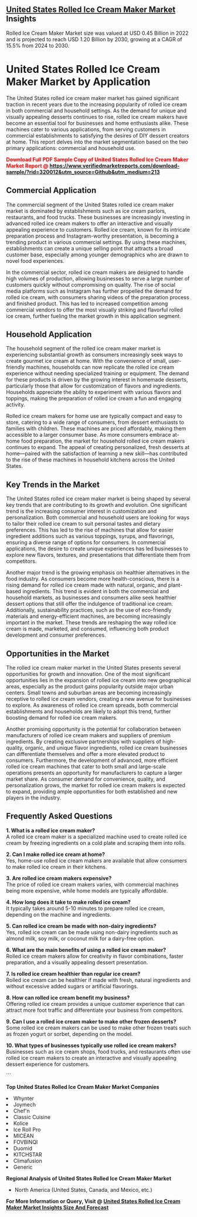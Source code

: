 <h2><a href="https://www.verifiedmarketreports.com/download-sample/?rid=320012&amp;utm_source=Github&amp;utm_medium=213" target="_blank">United States Rolled Ice Cream Maker Market</a> Insights</h2><p>Rolled Ice Cream Maker Market size was valued at USD 0.45 Billion in 2022 and is projected to reach USD 1.20 Billion by 2030, growing at a CAGR of 15.5% from 2024 to 2030.</p><p><h1>United States Rolled Ice Cream Maker Market by Application</h1><p>The United States rolled ice cream maker market has gained significant traction in recent years due to the increasing popularity of rolled ice cream in both commercial and household settings. As the demand for unique and visually appealing desserts continues to rise, rolled ice cream makers have become an essential tool for businesses and home enthusiasts alike. These machines cater to various applications, from serving customers in commercial establishments to satisfying the desires of DIY dessert creators at home. This report delves into the market segmentation based on the two primary applications: commercial and household use.</p><p><b><p><span class=""><span style="color: #ff0000;"><strong>Download Full PDF Sample Copy of United States Rolled Ice Cream Maker Market Report</strong> @ </span><a href="https://www.verifiedmarketreports.com/download-sample/?rid=320012&amp;utm_source=Github&amp;utm_medium=213" target="_blank">https://www.verifiedmarketreports.com/download-sample/?rid=320012&amp;utm_source=Github&amp;utm_medium=213</a></span></p></b></p><h2>Commercial Application</h2><p>The commercial segment of the United States rolled ice cream maker market is dominated by establishments such as ice cream parlors, restaurants, and food trucks. These businesses are increasingly investing in advanced rolled ice cream makers to offer an interactive and visually appealing experience to customers. Rolled ice cream, known for its intricate preparation process and Instagram-worthy presentation, is becoming a trending product in various commercial settings. By using these machines, establishments can create a unique selling point that attracts a broad customer base, especially among younger demographics who are drawn to novel food experiences.</p><p>In the commercial sector, rolled ice cream makers are designed to handle high volumes of production, allowing businesses to serve a large number of customers quickly without compromising on quality. The rise of social media platforms such as Instagram has further propelled the demand for rolled ice cream, with consumers sharing videos of the preparation process and finished product. This has led to increased competition among commercial vendors to offer the most visually striking and flavorful rolled ice cream, further fueling the market growth in this application segment.</p><h2>Household Application</h2><p>The household segment of the rolled ice cream maker market is experiencing substantial growth as consumers increasingly seek ways to create gourmet ice cream at home. With the convenience of small, user-friendly machines, households can now replicate the rolled ice cream experience without needing specialized training or equipment. The demand for these products is driven by the growing interest in homemade desserts, particularly those that allow for customization of flavors and ingredients. Households appreciate the ability to experiment with various flavors and toppings, making the preparation of rolled ice cream a fun and engaging activity.</p><p>Rolled ice cream makers for home use are typically compact and easy to store, catering to a wide range of consumers, from dessert enthusiasts to families with children. These machines are priced affordably, making them accessible to a larger consumer base. As more consumers embrace at-home food preparation, the market for household rolled ice cream makers continues to expand. The appeal of creating personalized, fresh desserts at home—paired with the satisfaction of learning a new skill—has contributed to the rise of these machines in household kitchens across the United States.</p><h2>Key Trends in the Market</h2><p>The United States rolled ice cream maker market is being shaped by several key trends that are contributing to its growth and evolution. One significant trend is the increasing consumer interest in customization and personalization. Both commercial and household users are looking for ways to tailor their rolled ice cream to suit personal tastes and dietary preferences. This has led to the rise of machines that allow for easier ingredient additions such as various toppings, syrups, and flavorings, ensuring a diverse range of options for consumers. In commercial applications, the desire to create unique experiences has led businesses to explore new flavors, textures, and presentations that differentiate them from competitors.</p><p>Another major trend is the growing emphasis on healthier alternatives in the food industry. As consumers become more health-conscious, there is a rising demand for rolled ice cream made with natural, organic, and plant-based ingredients. This trend is evident in both the commercial and household markets, as businesses and consumers alike seek healthier dessert options that still offer the indulgence of traditional ice cream. Additionally, sustainability practices, such as the use of eco-friendly materials and energy-efficient machines, are becoming increasingly important in the market. These trends are reshaping the way rolled ice cream is made, marketed, and consumed, influencing both product development and consumer preferences.</p><h2>Opportunities in the Market</h2><p>The rolled ice cream maker market in the United States presents several opportunities for growth and innovation. One of the most significant opportunities lies in the expansion of rolled ice cream into new geographical areas, especially as the product gains popularity outside major urban centers. Small towns and suburban areas are becoming increasingly receptive to rolled ice cream vendors, creating a new avenue for businesses to explore. As awareness of rolled ice cream spreads, both commercial establishments and households are likely to adopt this trend, further boosting demand for rolled ice cream makers.</p><p>Another promising opportunity is the potential for collaboration between manufacturers of rolled ice cream makers and suppliers of premium ingredients. By creating exclusive partnerships with suppliers of high-quality, organic, and unique flavor ingredients, rolled ice cream businesses can differentiate themselves and offer a more elevated product to consumers. Furthermore, the development of advanced, more efficient rolled ice cream machines that cater to both small and large-scale operations presents an opportunity for manufacturers to capture a larger market share. As consumer demand for convenience, quality, and personalization grows, the market for rolled ice cream makers is expected to expand, providing ample opportunities for both established and new players in the industry.</p><h2>Frequently Asked Questions</h2><p><b>1. What is a rolled ice cream maker?</b><br> A rolled ice cream maker is a specialized machine used to create rolled ice cream by freezing ingredients on a cold plate and scraping them into rolls.</p><p><b>2. Can I make rolled ice cream at home?</b><br> Yes, home-use rolled ice cream makers are available that allow consumers to make rolled ice cream in their kitchens.</p><p><b>3. Are rolled ice cream makers expensive?</b><br> The price of rolled ice cream makers varies, with commercial machines being more expensive, while home models are typically affordable.</p><p><b>4. How long does it take to make rolled ice cream?</b><br> It typically takes around 5-10 minutes to prepare rolled ice cream, depending on the machine and ingredients.</p><p><b>5. Can rolled ice cream be made with non-dairy ingredients?</b><br> Yes, rolled ice cream can be made using non-dairy ingredients such as almond milk, soy milk, or coconut milk for a dairy-free option.</p><p><b>6. What are the main benefits of using a rolled ice cream maker?</b><br> Rolled ice cream makers allow for creativity in flavor combinations, faster preparation, and a visually appealing dessert presentation.</p><p><b>7. Is rolled ice cream healthier than regular ice cream?</b><br> Rolled ice cream can be healthier if made with fresh, natural ingredients and without excessive added sugars or artificial flavorings.</p><p><b>8. How can rolled ice cream benefit my business?</b><br> Offering rolled ice cream provides a unique customer experience that can attract more foot traffic and differentiate your business from competitors.</p><p><b>9. Can I use a rolled ice cream maker to make other frozen desserts?</b><br> Some rolled ice cream makers can be used to make other frozen treats such as frozen yogurt or sorbet, depending on the model.</p><p><b>10. What types of businesses typically use rolled ice cream makers?</b><br> Businesses such as ice cream shops, food trucks, and restaurants often use rolled ice cream makers to create an interactive and visually appealing dessert experience for customers.</p>```</p><p><strong>Top United States Rolled Ice Cream Maker Market Companies</strong></p><div data-test-id=""><p><li>Whynter</li><li> Joymech</li><li> Chef'n</li><li> Classic Cuisine</li><li> Kolice</li><li> Ice Roll Pro</li><li> MICEAN</li><li> FOVBINQI</li><li> Duomid</li><li> KITCHSTAR</li><li> Climafusion</li><li> Generic</li></p><div><strong>Regional Analysis of&nbsp;United States Rolled Ice Cream Maker Market</strong></div><ul><li dir="ltr"><p dir="ltr">North America&nbsp;(United States, Canada, and Mexico, etc.)</p></li></ul><p><strong>For More Information or Query, Visit @&nbsp;</strong><strong><a href="https://www.verifiedmarketreports.com/product/rolled-ice-cream-maker-market/?utm_source=Github&amp;utm_medium=213" target="_blank">United States Rolled Ice Cream Maker Market Insights Size And Forecast</a></strong></p></div>
